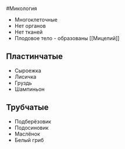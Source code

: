 #Микология 
- Многоклеточные
- Нет органов
- Нет тканей
- Плодовое тело - образованы [[Мицелий]]
## Пластинчатые
- Сыроежка
- Лисичка
- Груздь 
- Шампиньон 
## Трубчатые 
- Подберёзовик
- Подосиновик
- Маслёнок
- Белый гриб
